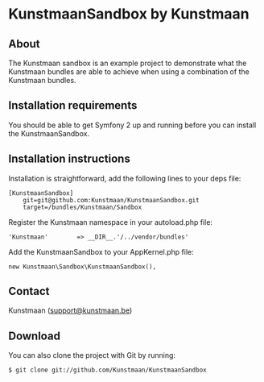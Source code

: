 KunstmaanSandbox by Kunstmaan
=================================

About
-----
The Kunstmaan sandbox is an example project to demonstrate what the Kunstmaan bundles are able to achieve when using a combination of the Kunstmaan bundles.

Installation requirements
-------------------------
You should be able to get Symfony 2 up and running before you can install the KunstmaanSandbox.

Installation instructions
-------------------------
Installation is straightforward, add the following lines to your deps file:

```
[KunstmaanSandbox]
    git=git@github.com:Kunstmaan/KunstmaanSandbox.git
    target=/bundles/Kunstmaan/Sandbox
```

Register the Kunstmaan namespace in your autoload.php file:

```
'Kunstmaan'        => __DIR__.'/../vendor/bundles'
```

Add the KunstmaanSandbox to your AppKernel.php file:

```
new Kunstmaan\Sandbox\KunstmaanSandbox(),
```

Contact
-------
Kunstmaan (support@kunstmaan.be)

Download
--------
You can also clone the project with Git by running:

```
$ git clone git://github.com/Kunstmaan/KunstmaanSandbox
```
